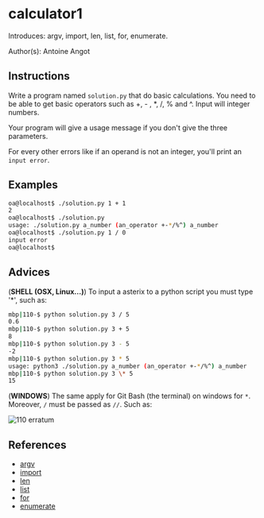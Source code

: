 # calculator1

Introduces: argv, import, len, list, for, enumerate.

Author(s): Antoine Angot

## Instructions

Write a program named `solution.py` that do basic calculations.
You need to be able to get basic operators such as +, - , *, /, % and ^.
Input will integer numbers.

Your program will give a usage message if you don't give the three parameters.

For every other errors like if an operand is not an integer, you'll
print an `input error`.

## Examples

```bash
oa@localhost$ ./solution.py 1 + 1
2
oa@localhost$ ./solution.py
usage: ./solution.py a_number (an_operator +-*/%^) a_number
oa@localhost$ ./solution.py 1 / 0
input error
oa@localhost$
```

## Advices

(**SHELL (OSX, Linux...)**) To input a asterix to a python script you must type '\*', such as:

```bash
mbp|110-$ python solution.py 3 / 5
0.6
mbp|110-$ python solution.py 3 + 5
8
mbp|110-$ python solution.py 3 - 5
-2
mbp|110-$ python solution.py 3 * 5
usage: python3 ./solution.py a_number (an_operator +-*/%^) a_number
mbp|110-$ python solution.py 3 \* 5
15
```

(**WINDOWS**) The same apply for Git Bash (the terminal) on windows for `*`. Moreover, `/` must be passed as `//`.
Such as:

![110 erratum](https://hackinscience.github.io/img/110_erratum.png)

## References
 - [argv](https://docs.python.org/3.4/library/sys.html)
 - [import](https://docs.python.org/3/reference/simple_stmts.html#import)
 - [len](https://docs.python.org/3/library/functions.html#len)
 - [list](https://docs.python.org/3/tutorial/introduction.html#lists)
 - [for](https://docs.python.org/3/tutorial/controlflow.html#for-statements)
 - [enumerate](https://docs.python.org/3.4/library/functions.html#enumerate)
